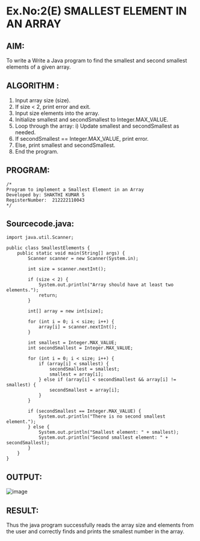 # Ex.No:2(E)  SMALLEST ELEMENT IN AN ARRAY

## AIM:
To write a Write a Java program to find the smallest and second smallest elements of a given array.

## ALGORITHM :
1.	Input array size (size).
2.	If size < 2, print error and exit.
3.	Input size elements into the array.
4.	Initialize smallest and secondSmallest to Integer.MAX_VALUE.
5.	Loop through the array:
           i) Update smallest and secondSmallest as needed.
6.	If secondSmallest == Integer.MAX_VALUE, print error.
7.	Else, print smallest and secondSmallest.
8.	End the program.
	

## PROGRAM:
 ```
/*
Program to implement a Smallest Element in an Array
Developed by: SHAKTHI KUMAR S
RegisterNumber:  212222110043
*/
```

## Sourcecode.java:

```
import java.util.Scanner;

public class SmallestElements {
    public static void main(String[] args) {
        Scanner scanner = new Scanner(System.in);

        int size = scanner.nextInt();
        
        if (size < 2) {
            System.out.println("Array should have at least two elements.");
            return;
        }

        int[] array = new int[size];

        for (int i = 0; i < size; i++) {
            array[i] = scanner.nextInt();
        }

        int smallest = Integer.MAX_VALUE;
        int secondSmallest = Integer.MAX_VALUE;

        for (int i = 0; i < size; i++) {
            if (array[i] < smallest) {
                secondSmallest = smallest;
                smallest = array[i];
            } else if (array[i] < secondSmallest && array[i] != smallest) {
                secondSmallest = array[i];
            }
        }

        if (secondSmallest == Integer.MAX_VALUE) {
            System.out.println("There is no second smallest element.");
        } else {
            System.out.println("Smallest element: " + smallest);
            System.out.println("Second smallest element: " + secondSmallest);
        }
    }
}
```





## OUTPUT:
![image](https://github.com/user-attachments/assets/afce41fe-6a77-4675-8d36-d22255d42953)



## RESULT:
Thus the java program successfully reads the array size and elements from the user and correctly finds and prints the smallest number in the array.




